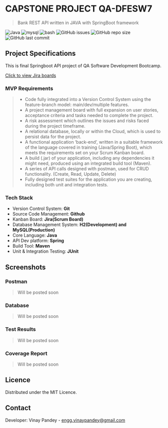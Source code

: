 # CAPSTONE PROJECT QA-DFESW7
>Bank REST API written in JAVA with SpringBoot framework

![Java](https://img.shields.io/badge/-java-blue)
![mysql](https://img.shields.io/badge/-MySQL-005C84)
![bash](https://img.shields.io/badge/Spring_Boot-orange)
![GitHub issues](https://img.shields.io/github/issues/vinaypandat/qa-final-project)
![GitHub repo size](https://img.shields.io/github/repo-size/vinaypandat/qa-final-project)
![GitHub last commit](https://img.shields.io/github/last-commit/vinaypandat/qa-final-project)


## Project Specifications

This is final Springboot API project of QA Software Development Bootcamp.

[Click to view Jira boards](https://vinaypandat.atlassian.net/jira/software/projects/QFP/boards/4)

### MVP Requirements

> -	Code fully integrated into a Version Control System using the feature-branch model: main/dev/multiple features.
> -	A project management board with full expansion on user stories, acceptance criteria and tasks needed to complete the project.
> -	A risk assessment which outlines the issues and risks faced during the project timeframe.
> -	A relational database, locally or within the Cloud, which is used to persist data for the project.
> -	A functional application ‘back-end’, written in a suitable framework of the language covered in training (Java/Spring Boot), which meets the requirements set on your Scrum Kanban board.
> -	A build (.jar) of your application, including any dependencies it might need, produced using an integrated build tool (Maven).
> -	A series of API calls designed with postman, used for CRUD functionality. (Create, Read, Update, Delete)
> -	Fully designed test suites for the application you are creating, including both unit and integration tests.

### Tech Stack

- Version Control System: **Git**
- Source Code Management: **Github**
- Kanban Board: **Jira(Scrum Board)**
- Database Management System: **H2(Development) and MySQL(Production)**
- Core Language: **Java**
- API Dev platform: **Spring**
- Build Tool: **Maven**
- Unit & Integration Testing: **JUnit**


## Screenshots
### Postman
> Will be posted soon
### Database
> Will be posted soon
### Test Results
> Will be posted soon
### Coverage Report
> Will be posted soon

## Licence

Distributed under the MIT Licence.

## Contact
Developer: Vinay Pandey - engg.vinaypandey@gmail.com